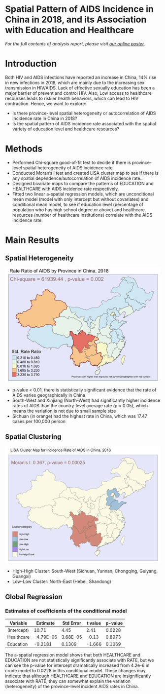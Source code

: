 # Spatial Pattern of AIDS Incidence in China in 2018, and its Association with Education and Healthcare

*For the full contents of analysis report, please visit [our online poster](https://https://spatialepi563.wordpress.com/2020/11/18/group-16/)*.

# Introduction

Both HIV and AIDS infections have reported an increase in China, 14% rise in new infections in 2018, which are mainly due to the increasing sex transmission in HIV/AIDS. Lack of effective sexually education has been a major barrier of prevent and control HIV. Also, Low access to healthcare recourses leads to riskier health behaviors, which can lead to HIV contraction. Hence, we want to explore:
- Is there province-level spatial heterogeneity or autocorrelation of AIDS incidence rate in China in 2018?
- Is the spatial pattern of AIDS incidence rate associated with the spatial variety of education level and healthcare resources?

# Methods

- Performed Chi-square good-of-fit test to decide if there is province-level spatial heterogeneity of AIDS incidence rate.
- Conducted Moran’s I test and created LISA cluster map to see if there is any spatial dependence/autocorrelation of AIDS incidence rate..
- Designed bivariate maps to compare the patterns of EDUCATION and HEALTHCARE with AIDS incidence rate respectively.
- Fitted two linear a-spatial regression models, which are unconditional mean model (model with only intercept but without covariates) and conditional mean model, to see if education level (percentage of population who has high school degree or above) and healthcare resources (number of healthcare institutions) correlate with the AIDS incidence rate. 

# Main Results

## Spatial Heterogeneity

![alt text](https://github.com/Holin-Chen/Chinese-HIV-Spatial-Analysis/blob/main/plots/SMR%20map.png)

- p-value < 0.01, there is statistically significant evidence that the rate of AIDS varies geographically in China
- South-West and Xinjiang (North-West) had significantly higher incidence rates of AIDS than the country-level average rate (p < 0.05), which means the variation is not due to small sample size
- Sichuan (in orange) had the highest rate in China, which was 17.47 cases per 100,000 person

## Spatial Clustering

![alt text](https://github.com/Holin-Chen/Chinese-HIV-Spatial-Analysis/blob/main/plots/LISA%20Cluster%20map.png)

- High-High Cluster: South-West (Sichuan, Yunnan, Chongqing, Guiyang, Guangxi)
- Low-Low Cluster: North-East (Hebei, Shandong)

## Global Regression

### Estimates of coefficients of the conditional model

| **Variable** | **Estimate** |	**Std Error** | **t value** | **p-value** |
| ----------- | ----------- | ----------- | ----------- | ----------- |
| (Intercept) |	10.71 |	4.45 | 2.41 | 0.0228 |
| Healthcare | -4.79E-06 | 3.68E-05 | -0.13 | 0.8973 |
| Education | -0.2181 |	0.1309 | -1.666 | 0.1069 |

The a-spatial regression model shows that both HEALTHCARE and EDUCATION are not statistically significantly associate with RATE, but we can see the p-value for intercept dramatically increased from 4.2e-6 in crude model to 0.0228 in this conditional model. These changes may indicate that although HEALTHCARE and EDUCATION are insignificantly associate with RATE, they can somewhat explain the variation (heterogeneity) of the province-level incident AIDS rates in China.
